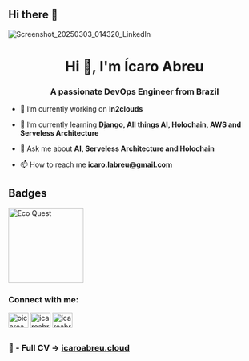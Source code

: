 ## Hi there 👋
![Screenshot_20250303_014320_LinkedIn](https://github.com/user-attachments/assets/416fb7e4-b682-4888-ab08-145af3e32921)

<!--
**oicaroabreu/oicaroabreu** is a ✨ _special_ ✨ repository because its `README.md` (this file) appears on your GitHub profile.

Here are some ideas to get you started:

- 🔭 I’m currently working on ...
- 🌱 I’m currently learning ...
- 👯 I’m looking to collaborate on ...
- 🤔 I’m looking for help with ...
- 💬 Ask me about ...
- 📫 How to reach me: ...
- 😄 Pronouns: ...
- ⚡ Fun fact: ...
-->

<h1 align="center">Hi 👋, I'm Ícaro Abreu</h1>
<h3 align="center">A passionate DevOps Engineer from Brazil</h3>

- 🔭 I’m currently working on **In2clouds**

- 🌱 I’m currently learning **Django, All things AI, Holochain, AWS and Serveless Architecture**

- 💬 Ask me about **AI, Serveless Architecture and Holochain**

- 📫 How to reach me **icaro.labreu@gmail.com**

## Badges
<a href="https://github.com/oicaroabreu/llm-eco-quest" target="blank"><img align="center" src="https://quira.sh/images/badges/gen-ai-creator.svg" alt="Eco Quest" height="150" width="150" /></a>

### Connect with me:
<p align="left">
<a href="https://dev.to/oicaroabreu" target="blank"><img align="center" src="https://raw.githubusercontent.com/rahuldkjain/github-profile-readme-generator/master/src/images/icons/Social/devto.svg" alt="oicaroabreu" height="30" width="40" /></a>
<a href="https://linkedin.com/in/icaroabreu" target="blank"><img align="center" src="https://raw.githubusercontent.com/rahuldkjain/github-profile-readme-generator/master/src/images/icons/Social/linked-in-alt.svg" alt="icaroabreu" height="30" width="40" /></a>
<a href="https://www.leetcode.com/icaroabreu" target="blank"><img align="center" src="https://raw.githubusercontent.com/rahuldkjain/github-profile-readme-generator/master/src/images/icons/Social/leet-code.svg" alt="icaroabreu" height="30" width="40" /></a>
</p>

## 

### 📄 - Full CV -> [icaroabreu.cloud](https://icaroabreu.cloud/)
